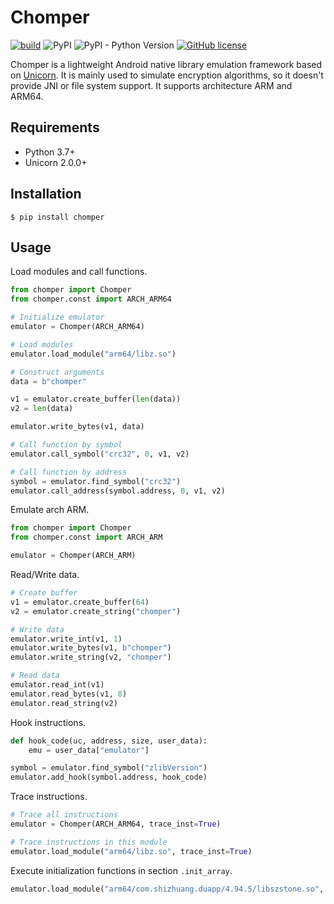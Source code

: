 # Chomper

[![build](https://github.com/sh4w1/chomper/actions/workflows/tests.yml/badge.svg)](https://github.com/sh4w1/chomper/actions/workflows/tests.yml)
![PyPI](https://img.shields.io/pypi/v/chomper)
![PyPI - Python Version](https://img.shields.io/pypi/pyversions/chomper)
[![GitHub license](https://img.shields.io/github/license/sh4w1/chomper)](https://github.com/sh4w1/chomper/blob/main/LICENSE)

Chomper is a lightweight Android native library emulation framework based on [Unicorn](https://github.com/unicorn-engine/unicorn). It is mainly used to simulate encryption algorithms, so it doesn't provide JNI or file system support. It supports architecture ARM and ARM64.

## Requirements

- Python 3.7+
- Unicorn 2.0.0+

## Installation

```
$ pip install chomper
```

## Usage

Load modules and call functions.

```python
from chomper import Chomper
from chomper.const import ARCH_ARM64

# Initialize emulator
emulator = Chomper(ARCH_ARM64)

# Load modules
emulator.load_module("arm64/libz.so")

# Construct arguments
data = b"chomper"

v1 = emulator.create_buffer(len(data))
v2 = len(data)

emulator.write_bytes(v1, data)

# Call function by symbol
emulator.call_symbol("crc32", 0, v1, v2)

# Call function by address
symbol = emulator.find_symbol("crc32")
emulator.call_address(symbol.address, 0, v1, v2)
```

Emulate arch ARM.

```python
from chomper import Chomper
from chomper.const import ARCH_ARM

emulator = Chomper(ARCH_ARM)
```

Read/Write data.

```python
# Create buffer
v1 = emulator.create_buffer(64)
v2 = emulator.create_string("chomper")

# Write data
emulator.write_int(v1, 1)
emulator.write_bytes(v1, b"chomper")
emulator.write_string(v2, "chomper")

# Read data
emulator.read_int(v1)
emulator.read_bytes(v1, 8)
emulator.read_string(v2)
```

Hook instructions.

```python
def hook_code(uc, address, size, user_data):
    emu = user_data["emulator"]

symbol = emulator.find_symbol("zlibVersion")
emulator.add_hook(symbol.address, hook_code)
```

Trace instructions.

```python
# Trace all instructions
emulator = Chomper(ARCH_ARM64, trace_inst=True)

# Trace instructions in this module
emulator.load_module("arm64/libz.so", trace_inst=True)
```

Execute initialization functions in section `.init_array`.

```python
emulator.load_module("arm64/com.shizhuang.duapp/4.94.5/libszstone.so", exec_init_array=True)
```
